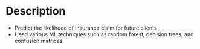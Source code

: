 # Description

* Predict the likelihood of insurance claim for future clients
* Used various ML techniques such as random forest, decision trees, and confusion matrices
